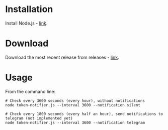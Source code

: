 # Installation 

Install Node.js - [link](https://nodejs.org/en/).

# Download

Download the most recent release from releases - [link](https://github.com/kosciolek/tokens-notifier/releases).
# Usage

From the command line:

```
# Check every 3600 seconds (every hour), without notifications
node token-notifier.js --interval 3600 --notification silent
```

```
# Check every 1800 seconds (every half an hour), send notifications to telegram (not implemented yet)
node token-notifier.js --interval 3600 --notification telegram
```